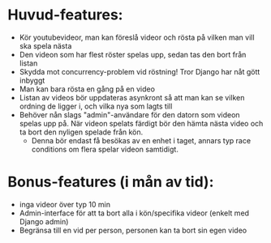 # Huvud-features:

* Kör youtubevideor, man kan föreslå videor och rösta på vilken man vill ska spela nästa
* Den videon som har flest röster spelas upp, sedan tas den bort från listan
* Skydda mot concurrency-problem vid röstning! Tror Django har nåt gött inbyggt
* Man kan bara rösta en gång på en video
* Listan av videos bör uppdateras asynkront så att man kan se vilken ordning de
    ligger i, och vilka nya som lagts till
* Behöver nån slags "admin"-användare för den datorn som videon spelas upp på.
    När videon spelats färdigt bör den hämta nästa video och ta bort den nyligen
    spelade från kön.
    -   Denna bör endast få besökas av en enhet i taget, annars typ race
        conditions om flera spelar videon samtidigt.

# Bonus-features (i mån av tid):

* inga videor över typ 10 min
* Admin-interface för att ta bort alla i kön/specifika videor (enkelt med Django
    admin)
* Begränsa till en vid per person, personen kan ta bort sin egen video
